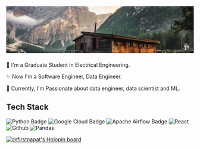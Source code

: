 
![Header](./1661608527138.jfif)
---------------------

<p> 🌱 I'm a Graduate Student in Electrical Engineering.</p>
<p> ✨ Now I'm a Software Engineer, Data Engineer.</p>
<p> 🥸 Currently, I'm Passionate about data engineer, data scientist and ML.</p>

## Tech Stack

![Python Badge](https://img.shields.io/badge/Python-3776AB?logo=python&logoColor=fff&style=for-the-badge) ![Google Cloud Badge](https://img.shields.io/badge/Google%20Cloud-4285F4?logo=googlecloud&logoColor=fff&style=for-the-badge) ![Apache Airflow Badge](https://img.shields.io/badge/Apache%20Airflow-017CEE?logo=apacheairflow&logoColor=fff&style=for-the-badge)
![React](https://img.shields.io/badge/react-%2361DAFB.svg?&style=for-the-badge&logo=react&logoColor=black) ![Github](https://img.shields.io/badge/github-%23181717.svg?&style=for-the-badge&logo=github&logoColor=white) ![Pandas](https://img.shields.io/badge/pandas-%23150458.svg?&style=for-the-badge&logo=pandas&logoColor=white)




[![@firstnapat's Holopin board](https://holopin.me/firstnapat)](https://holopin.io/@firstnapat)







<!-- **firstnapat/firstnapat** is a ✨ _special_ ✨ repository because its `README.md` (this file) appears on your GitHub profile.
 -->
 
 

<!-- 
- 🔭 I’m currently working on ...
-  ...
-  I’m looking to collaborate on ...
- 🤔 I’m looking for help with ...
- 💬 Ask me about ...
- 📫 How to reach me: ...
- 😄 Pronouns: ...
- ⚡ Fun fact: ...

 -->
